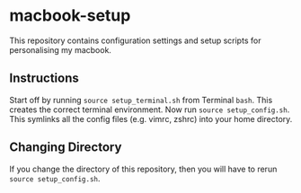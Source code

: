 # macbook-setup

This repository contains configuration settings and setup scripts for personalising my macbook.

## Instructions

Start off by running `source setup_terminal.sh` from Terminal `bash`. This creates the correct terminal environment.
Now run `source setup_config.sh`. This symlinks all the config files (e.g. vimrc, zshrc) into your home directory.

## Changing Directory

If you change the directory of this repository, then you will have to rerun `source setup_config.sh`. 

